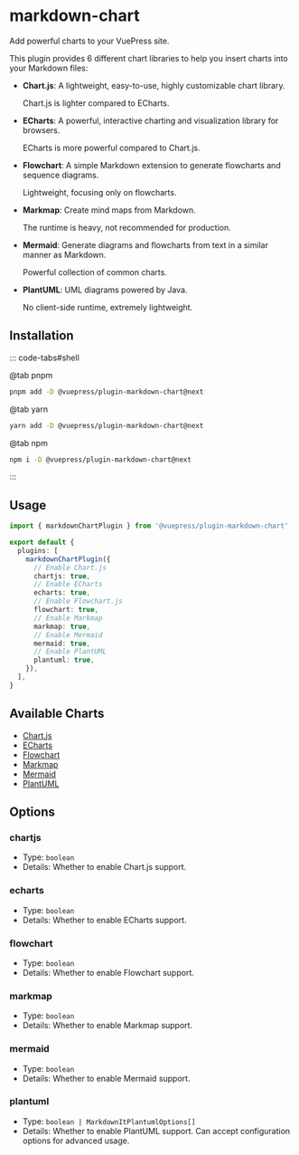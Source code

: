 # markdown-chart

<NpmBadge package="@vuepress/plugin-markdown-chart" />

Add powerful charts to your VuePress site.

This plugin provides 6 different chart libraries to help you insert charts into your Markdown files:

- **Chart.js**: A lightweight, easy-to-use, highly customizable chart library.

  Chart.js is lighter compared to ECharts.

- **ECharts**: A powerful, interactive charting and visualization library for browsers.

  ECharts is more powerful compared to Chart.js.

- **Flowchart**: A simple Markdown extension to generate flowcharts and sequence diagrams.

  Lightweight, focusing only on flowcharts.

- **Markmap**: Create mind maps from Markdown.

  The runtime is heavy, not recommended for production.

- **Mermaid**: Generate diagrams and flowcharts from text in a similar manner as Markdown.

  Powerful collection of common charts.

- **PlantUML**: UML diagrams powered by Java.

  No client-side runtime, extremely lightweight.

<!-- more -->

## Installation

::: code-tabs#shell

@tab pnpm

```bash
pnpm add -D @vuepress/plugin-markdown-chart@next
```

@tab yarn

```bash
yarn add -D @vuepress/plugin-markdown-chart@next
```

@tab npm

```bash
npm i -D @vuepress/plugin-markdown-chart@next
```

:::

## Usage

```ts
import { markdownChartPlugin } from '@vuepress/plugin-markdown-chart'

export default {
  plugins: [
    markdownChartPlugin({
      // Enable Chart.js
      chartjs: true,
      // Enable ECharts
      echarts: true,
      // Enable Flowchart.js
      flowchart: true,
      // Enable Markmap
      markmap: true,
      // Enable Mermaid
      mermaid: true,
      // Enable PlantUML
      plantuml: true,
    }),
  ],
}
```

## Available Charts

- [Chart.js](./chartjs.md)
- [ECharts](./echarts.md)
- [Flowchart](./flowchart.md)
- [Markmap](./markmap.md)
- [Mermaid](./mermaid.md)
- [PlantUML](./plantuml.md)

## Options

### chartjs

- Type: `boolean`
- Details: Whether to enable Chart.js support.

### echarts

- Type: `boolean`
- Details: Whether to enable ECharts support.

### flowchart

- Type: `boolean`
- Details: Whether to enable Flowchart support.

### markmap

- Type: `boolean`
- Details: Whether to enable Markmap support.

### mermaid

- Type: `boolean`
- Details: Whether to enable Mermaid support.

### plantuml

- Type: `boolean | MarkdownItPlantumlOptions[]`
- Details: Whether to enable PlantUML support. Can accept configuration options for advanced usage.
